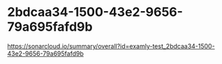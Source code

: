 # 2bdcaa34-1500-43e2-9656-79a695fafd9b
https://sonarcloud.io/summary/overall?id=examly-test_2bdcaa34-1500-43e2-9656-79a695fafd9b
